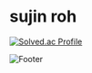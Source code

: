 # sujin roh



[![Solved.ac Profile](http://mazassumnida.wtf/api/v2/generate_badge?boj=suuz8201)](https://solved.ac/suuz8201/)

![Footer](https://capsule-render.vercel.app/api?type=waving&color=auto&height=200&section=footer)
